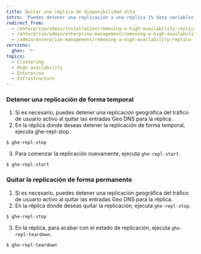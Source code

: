 ```yaml
---
title: Quitar una réplica de disponibilidad alta
intro: 'Puedes detener una replicación a una réplica {% data variables.product.prodname_ghe_server %} de forma temporal, o quitar la replicación de forma permanente.'
redirect_from:
  - /enterprise/admin/installation/removing-a-high-availability-replica
  - /enterprise/admin/enterprise-management/removing-a-high-availability-replica
  - /admin/enterprise-management/removing-a-high-availability-replica
versions:
  ghes: '*'
topics:
  - Clustering
  - High availability
  - Enterprise
  - Infrastructure
---
```

### Detener una replicación de forma temporal

1. Si es necesario, puedes detener una replicación geográfica del tráfico de usuario activo al quitar las entradas Geo DNS para la réplica.
2. En la réplica donde deseas detener la replicación de forma temporal, ejecuta ghe-repl-stop.
  ```shell
  $ ghe-repl-stop
  ```
3. Para comenzar la replicación nuevamente, ejecuta `ghe-repl-start`.
  ```shell
  $ ghe-repl-start
  ```

### Quitar la replicación de forma permanente

1. Si es necesario, puedes detener una replicación geográfica del tráfico de usuario activo al quitar las entradas Geo DNS para la réplica.
2. En la réplica donde deseas quitar la replicación, ejecuta `ghe-repl-stop`.
  ```shell
  $ ghe-repl-stop
  ```
3. En la réplica, para acabar con el estado de replicación, ejecuta `ghe-repl-teardown`.
  ```shell
  $ ghe-repl-teardown
  ```
